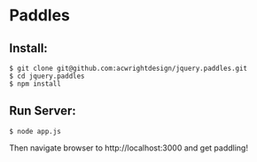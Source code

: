 Paddles
=======

Install:
-------

    $ git clone git@github.com:acwrightdesign/jquery.paddles.git
    $ cd jquery.paddles
    $ npm install
    

Run Server:
-----------

    $ node app.js    

Then navigate browser to http://localhost:3000 and get paddling!

